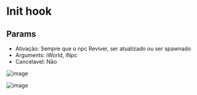 # Init hook

## Params
 * Ativação: Sempre que o npc Reviver, ser atualizado ou ser spawnado
 * Arguments: iWorld, iNpc
 * Cancelavel: Não
 
 
![image](https://user-images.githubusercontent.com/55335712/110042834-23093500-7d25-11eb-989b-49e9f4b5a40f.png) 



![image](https://user-images.githubusercontent.com/55335712/110042865-2e5c6080-7d25-11eb-9f19-fb20ce39a238.png)
